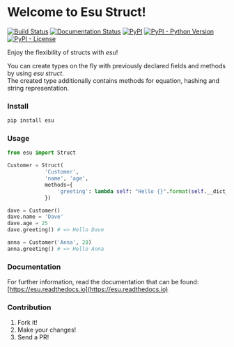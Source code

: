 # Welcome to Esu Struct!


[![Build Status](https://travis-ci.org/torokmark/esu.svg?branch=master)](https://travis-ci.org/torokmark/esu)
[![Documentation Status](https://readthedocs.org/projects/esu/badge/?version=latest)](https://esu.readthedocs.io/en/latest/)
[![PyPI](https://img.shields.io/pypi/v/esu.svg?color=blue)](https://pypi.org/project/esu/)
[![PyPI - Python Version](https://img.shields.io/pypi/pyversions/esu.svg)](https://github.com/torokmark/esu)
[![PyPI - License](https://img.shields.io/github/license/torokmark/esu)](https://github.com/torokmark/esu/blob/master/LICENSE.md)


Enjoy the flexibility of structs with *esu*!

You can create types on the fly with previously declared fields and methods by using *esu struct*.  
The created type additionally contains methods for equation, hashing and string representation.

### Install

```sh
pip install esu
```

### Usage

```py
from esu import Struct

Customer = Struct(
            'Customer', 
            'name', 'age', 
            methods={
                'greeting': lambda self: "Hello {}".format(self.__dict__['name'])
            })

dave = Customer()
dave.name = 'Dave'
dave.age = 25
dave.greeting() # => Hello Dave 

anna = Customer('Anna', 28)
anna.greeting() # => Hello Anna
```

### Documentation

For further information, read the documentation that can be found: [https://esu.readthedocs.io](https://esu.readthedocs.io)

### Contribution

1. Fork it!
2. Make your changes!
3. Send a PR!


